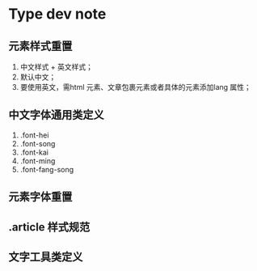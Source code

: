 # Type dev note

## 元素样式重置
1. 中文样式 + 英文样式；
2. 默认中文；
3. 要使用英文，需html 元素、文章包裹元素或者具体的元素添加lang 属性；

## 中文字体通用类定义
1. .font-hei
2. .font-song
3. .font-kai
4. .font-ming
5. .font-fang-song

## 元素字体重置


## .article 样式规范

## 文字工具类定义
